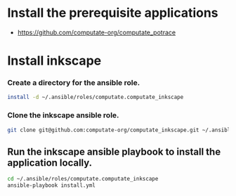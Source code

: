 
# Install the prerequisite applications

- https://github.com/computate-org/computate_potrace

# Install inkscape

### Create a directory for the ansible role. 

```bash
install -d ~/.ansible/roles/computate.computate_inkscape
```

### Clone the inkscape ansible role. 

```bash
git clone git@github.com:computate-org/computate_inkscape.git ~/.ansible/roles/computate.computate_inkscape
```

## Run the inkscape ansible playbook to install the application locally. 

```bash
cd ~/.ansible/roles/computate.computate_inkscape
ansible-playbook install.yml
```

